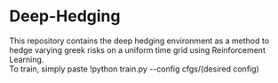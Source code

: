 # Deep-Hedging
This repository contains the deep hedging environment as a method to hedge varying greek risks on a uniform time grid using Reinforcement Learning.  
To train, simply paste !python train.py --config cfgs/(desired config)
